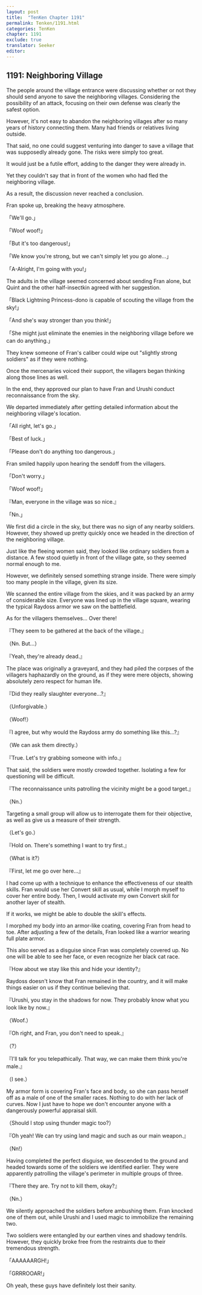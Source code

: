 ```yaml
---
layout: post
title:  "TenKen Chapter 1191"
permalink: Tenken/1191.html
categories: TenKen
chapter: 1191
exclude: true
translator: Seeker
editor: 
---
```

<h2>1191: Neighboring Village</h2>

The people around the village entrance were discussing whether or not they should send anyone to save the neighboring villages. Considering the possibility of an attack, focusing on their own defense was clearly the safest option.

However, it's not easy to abandon the neighboring villages after so many years of history connecting them. Many had friends or relatives living outside.

That said, no one could suggest venturing into danger to save a village that was supposedly already gone. The risks were simply too great.

It would just be a futile effort, adding to the danger they were already in.

Yet they couldn't say that in front of the women who had fled the neighboring village.

As a result, the discussion never reached a conclusion.

Fran spoke up, breaking the heavy atmosphere.

「We'll go.」

「Woof woof!」

「But it's too dangerous!」

「We know you're strong, but we can't simply let you go alone...」

「A-Alright, I'm going with you!」

The adults in the village seemed concerned about sending Fran alone, but Quint and the other half-insectkin agreed with her suggestion.

「Black Lightning Princess-dono is capable of scouting the village from the sky!」

「And she's way stronger than you think!」

「She might just eliminate the enemies in the neighboring village before we can do anything.」

They knew someone of Fran's caliber could wipe out "slightly strong soldiers" as if they were nothing.

Once the mercenaries voiced their support, the villagers began thinking along those lines as well.

In the end, they approved our plan to have Fran and Urushi conduct reconnaissance from the sky.

We departed immediately after getting detailed information about the neighboring village's location.

「All right, let's go.」

「Best of luck.」

「Please don't do anything too dangerous.」

Fran smiled happily upon hearing the sendoff from the villagers.

「Don't worry.」

「Woof woof!」

『Man, everyone in the village was so nice.』

「Nn.」

We first did a circle in the sky, but there was no sign of any nearby soldiers. However, they showed up pretty quickly once we headed in the direction of the neighboring village.

Just like the fleeing women said, they looked like ordinary soldiers from a distance. A few stood quietly in front of the village gate, so they seemed normal enough to me.

However, we definitely sensed something strange inside. There were simply too many people in the village, given its size.

We scanned the entire village from the skies, and it was packed by an army of considerable size. Everyone was lined up in the village square, wearing the typical Raydoss armor we saw on the battlefield.

As for the villagers themselves... Over there!

『They seem to be gathered at the back of the village.』

（Nn. But...）

『Yeah, they're already dead.』

The place was originally a graveyard, and they had piled the corpses of the villagers haphazardly on the ground, as if they were mere objects, showing absolutely zero respect for human life.

『Did they really slaughter everyone...?』

（Unforgivable.）

（Woof!）

『I agree, but why would the Raydoss army do something like this...?』

（We can ask them directly.）

『True. Let's try grabbing someone with info.』

That said, the soldiers were mostly crowded together. Isolating a few for questioning will be difficult.

『The reconnaissance units patrolling the vicinity might be a good target.』

（Nn.）

Targeting a small group will allow us to interrogate them for their objective, as well as give us a measure of their strength.

（Let's go.）

『Hold on. There's something I want to try first.』

（What is it?）

『First, let me go over here...』

I had come up with a technique to enhance the effectiveness of our stealth skills. Fran would use her Convert skill as usual, while I morph myself to cover her entire body. Then, I would activate my own Convert skill for another layer of stealth.

If it works, we might be able to double the skill's effects.

I morphed my body into an armor-like coating, covering Fran from head to toe. After adjusting a few of the details, Fran looked like a warrior wearing full plate armor.

This also served as a disguise since Fran was completely covered up. No one will be able to see her face, or even recognize her black cat race.

『How about we stay like this and hide your identity?』

Raydoss doesn't know that Fran remained in the country, and it will make things easier on us if they continue believing that.

『Urushi, you stay in the shadows for now. They probably know what you look like by now.』

（Woof.）

『Oh right, and Fran, you don't need to speak.』

（?）

『I'll talk for you telepathically. That way, we can make them think you're male.』

（I see.）

My armor form is covering Fran's face and body, so she can pass herself off as a male of one of the smaller races. Nothing to do with her lack of curves. Now I just have to hope we don't encounter anyone with a dangerously powerful appraisal skill.

（Should I stop using thunder magic too?）

『Oh yeah! We can try using land magic and such as our main weapon.』

（Nn!）

Having completed the perfect disguise, we descended to the ground and headed towards some of the soldiers we identified earlier. They were apparently patrolling the village's perimeter in multiple groups of three.

『There they are. Try not to kill them, okay?』

（Nn.）

We silently approached the soldiers before ambushing them. Fran knocked one of them out, while Urushi and I used magic to immobilize the remaining two.

Two soldiers were entangled by our earthen vines and shadowy tendrils. However, they quickly broke free from the restraints due to their tremendous strength.

「AAAAAARGH!」

「GRRROOAR!」

Oh yeah, these guys have definitely lost their sanity.



